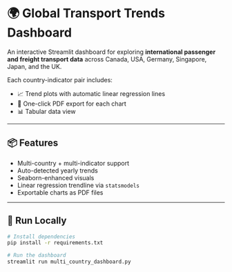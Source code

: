 # 🌍 Global Transport Trends Dashboard

An interactive Streamlit dashboard for exploring **international passenger and freight transport data** across Canada, USA, Germany, Singapore, Japan, and the UK.

Each country-indicator pair includes:
- 📈 Trend plots with automatic linear regression lines
- 📄 One-click PDF export for each chart
- 📊 Tabular data view

---

## 📦 Features

- Multi-country + multi-indicator support
- Auto-detected yearly trends
- Seaborn-enhanced visuals
- Linear regression trendline via `statsmodels`
- Exportable charts as PDF files

---

## 🚀 Run Locally

```bash
# Install dependencies
pip install -r requirements.txt

# Run the dashboard
streamlit run multi_country_dashboard.py

